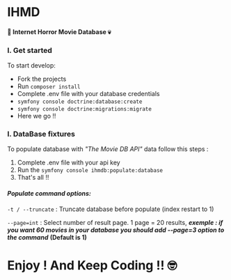 # IHMD
#### :hocho: Internet Horror Movie Database :skull:

### I. Get started
To start develop:
* Fork the projects
* Run `composer install`
* Complete .env file with your database credentials
* `symfony console doctrine:database:create`
* `symfony console doctrine:migrations:migrate`
* Here we go !!

### I.  DataBase fixtures

To populate database with *"The Movie DB API"* data follow this steps :

1. Complete .env file with your api key
2. Run the `symfony console ihmdb:populate:database`
3. That's all !!

#### ***Populate command options:***
`-t / --truncate` : Truncate database before populate (index restart to 1)

`--page=int` : Select number of result page. 1 page = 20 results, ***exemple : if you want 60 movies in your database you should add --page=3 option to the command*** **(Default is 1)** 

# Enjoy ! And Keep Coding !! :nerd_face: 
